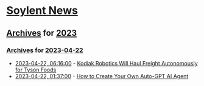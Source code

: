 # [Soylent News](../../../README.md)

## [Archives](../../index.md) for [2023](../index.md)

### [Archives](../../index.md) for [2023-04-22](index.md)

* [2023-04-22, 06:16:00](https://soylentnews.org/article.pl?sid=23/04/21/0218200&from=rss) - [Kodiak Robotics Will Haul Freight Autonomously for Tyson Foods](https://soylentnews.org/article.pl?sid=23/04/21/0218200&from=rss)
* [2023-04-22, 01:37:00](https://soylentnews.org/article.pl?sid=23/04/21/029250&from=rss) - [How to Create Your Own Auto-GPT AI Agent](https://soylentnews.org/article.pl?sid=23/04/21/029250&from=rss)
